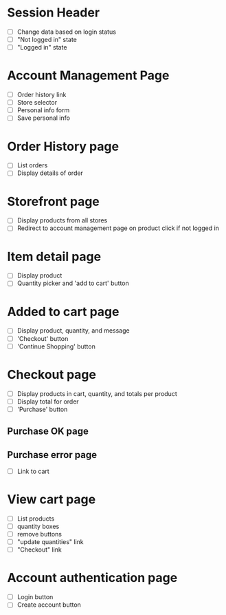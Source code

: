 # Session Header
- [ ] Change data based on login status
- [ ] "Not logged in" state
- [ ] "Logged in" state

# Account Management Page
- [ ] Order history link
- [ ] Store selector
- [ ] Personal info form
- [ ] Save personal info

# Order History page
- [ ] List orders
- [ ] Display details of order

# Storefront page
- [ ] Display products from all stores
- [ ] Redirect to account management page on product click if not logged in

# Item detail page
- [ ] Display product
- [ ] Quantity picker and 'add to cart' button

# Added to cart page
- [ ] Display product, quantity, and message
- [ ] 'Checkout' button
- [ ] 'Continue Shopping' button

# Checkout page
- [ ] Display products in cart, quantity, and totals per product
- [ ] Display total for order
- [ ] 'Purchase' button

## Purchase OK page
## Purchase error page
- [ ] Link to cart

# View cart page
- [ ] List products
- [ ] quantity boxes
- [ ] remove buttons
- [ ] "update quantities" link
- [ ] "Checkout" link

# Account authentication page
- [ ] Login button
- [ ] Create account button
